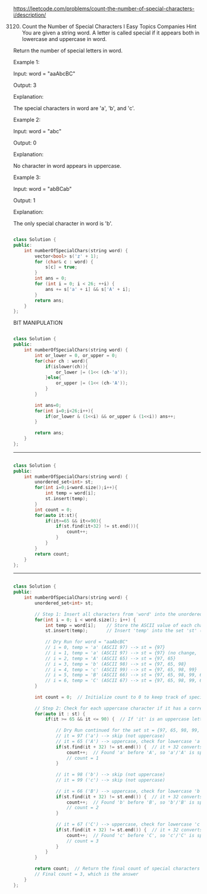 https://leetcode.com/problems/count-the-number-of-special-characters-i/description/



3120. Count the Number of Special Characters I
Easy
Topics
Companies
Hint
You are given a string word. A letter is called special if it appears both in lowercase and uppercase in word.

Return the number of special letters in word.

 

Example 1:

Input: word = "aaAbcBC"

Output: 3

Explanation:

The special characters in word are 'a', 'b', and 'c'.

Example 2:

Input: word = "abc"

Output: 0

Explanation:

No character in word appears in uppercase.

Example 3:

Input: word = "abBCab"

Output: 1

Explanation:

The only special character in word is 'b'.

```cpp

class Solution {
public:
    int numberOfSpecialChars(string word) {
        vector<bool> s('z' + 1);
        for (char& c : word) {
            s[c] = true;
        }
        int ans = 0;
        for (int i = 0; i < 26; ++i) {
            ans += s['a' + i] && s['A' + i];
        }
        return ans;
    }
};

```

BIT MANIPULATION


```cpp

class Solution {
public:
    int numberOfSpecialChars(string word) {
        int or_lower = 0, or_upper = 0;
        for(char ch : word){
            if(islower(ch)){
                or_lower |= (1<< (ch-'a'));
            }else{
                or_upper |= (1<< (ch-'A'));
            }
        }
        
        int ans=0;
        for(int i=0;i<26;i++){
            if(or_lower & (1<<i) && or_upper & (1<<i)) ans++;
        }
        
        return ans;
    }
};

```

---

```cpp

class Solution {
public:
    int numberOfSpecialChars(string word) {
        unordered_set<int> st; 
        for(int i=0;i<word.size();i++){
            int temp = word[i];
            st.insert(temp);
        }
        int count = 0;
        for(auto it:st){
            if(it>=65 && it<=90){
                if(st.find(it+32) != st.end()){
                    count++;
                }
            }
        }
        return count;
    }
};

```

---

```cpp

class Solution {
public:
    int numberOfSpecialChars(string word) {
        unordered_set<int> st; 
        
        // Step 1: Insert all characters from 'word' into the unordered set 'st'
        for(int i = 0; i < word.size(); i++) {
            int temp = word[i];    // Store the ASCII value of each character in 'temp'
            st.insert(temp);       // Insert 'temp' into the set 'st' (only unique values will be stored)
            
            // Dry Run for word = "aaAbcBC"
            // i = 0, temp = 'a' (ASCII 97) --> st = {97}
            // i = 1, temp = 'a' (ASCII 97) --> st = {97} (no change, 'a' is already in the set)
            // i = 2, temp = 'A' (ASCII 65) --> st = {97, 65}
            // i = 3, temp = 'b' (ASCII 98) --> st = {97, 65, 98}
            // i = 4, temp = 'c' (ASCII 99) --> st = {97, 65, 98, 99}
            // i = 5, temp = 'B' (ASCII 66) --> st = {97, 65, 98, 99, 66}
            // i = 6, temp = 'C' (ASCII 67) --> st = {97, 65, 98, 99, 66, 67}
        }
        
        int count = 0;  // Initialize count to 0 to keep track of special characters
        
        // Step 2: Check for each uppercase character if it has a corresponding lowercase character in the set
        for(auto it : st) {
            if(it >= 65 && it <= 90) {  // If 'it' is an uppercase letter (ASCII range 65 to 90)
                
                // Dry Run continued for the set st = {97, 65, 98, 99, 66, 67}
                // it = 97 ('a') --> skip (not uppercase)
                // it = 65 ('A') --> uppercase, check for lowercase 'a' (ASCII 97)
                if(st.find(it + 32) != st.end()) {  // it + 32 converts 'A' (65) to 'a' (97)
                    count++;  // Found 'a' before 'A', so 'a'/'A' is special
                    // count = 1
                }
                
                // it = 98 ('b') --> skip (not uppercase)
                // it = 99 ('c') --> skip (not uppercase)
                
                // it = 66 ('B') --> uppercase, check for lowercase 'b' (ASCII 98)
                if(st.find(it + 32) != st.end()) {  // it + 32 converts 'B' (66) to 'b' (98)
                    count++;  // Found 'b' before 'B', so 'b'/'B' is special
                    // count = 2
                }
                
                // it = 67 ('C') --> uppercase, check for lowercase 'c' (ASCII 99)
                if(st.find(it + 32) != st.end()) {  // it + 32 converts 'C' (67) to 'c' (99)
                    count++;  // Found 'c' before 'C', so 'c'/'C' is special
                    // count = 3
                }
            }
        }
        
        return count;  // Return the final count of special characters
        // Final count = 3, which is the answer
    }
};

```
